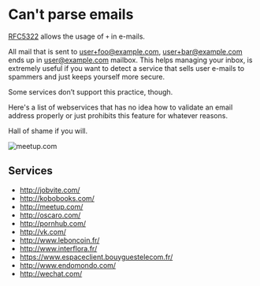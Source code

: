 # Can't parse emails

[RFC5322](https://tools.ietf.org/html/rfc5322#section-3.4.1) allows the usage of `+` in e-mails.

All mail that is sent to user+foo@example.com, user+bar@example.com ends up in user@example.com mailbox.
This helps managing your inbox, is extremely useful if you want to detect a service that sells user
e-mails to spammers and just keeps yourself more secure.

Some services don’t support this practice, though.

Here's a list of webservices that has no idea how to validate an email address properly
or just prohibits this feature for whatever reasons.

Hall of shame if you will.

![meetup.com](https://f.cloud.github.com/assets/129043/404706/4be59bc0-a96c-11e2-984d-c86798d00ea4.png)

## Services

* http://jobvite.com/
* http://kobobooks.com/
* http://meetup.com/
* http://oscaro.com/
* http://pornhub.com/
* http://vk.com/
* http://www.leboncoin.fr/
* http://www.interflora.fr/
* https://www.espaceclient.bouyguestelecom.fr/
* http://www.endomondo.com/
* http://wechat.com/

